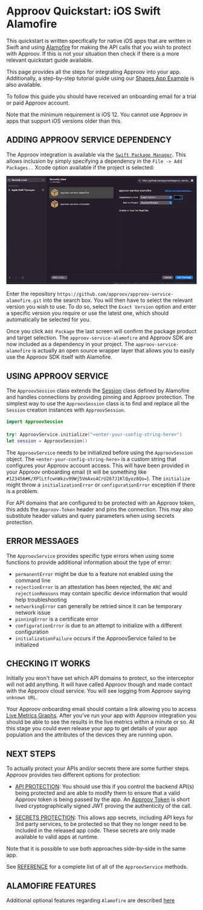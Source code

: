# Approov Quickstart: iOS Swift Alamofire
 
This quickstart is written specifically for native iOS apps that are written in Swift and using [Alamofire](https://github.com/Alamofire/Alamofire) for making the API calls that you wish to protect with Approov. If this is not your situation then check if there is a more relevant quickstart guide available.
 
This page provides all the steps for integrating Approov into your app. Additionally, a step-by-step tutorial guide using our [Shapes App Example](https://github.com/approov/quickstart-ios-swift-alamofire/blob/master/SHAPES-EXAMPLE.md) is also available.
 
To follow this guide you should have received an onboarding email for a trial or paid Approov account.

Note that the minimum requirement is iOS 12. You cannot use Approov in apps that support iOS versions older than this.
 
## ADDING APPROOV SERVICE DEPENDENCY
The Approov integration is available via the [`Swift Package Manager`](https://developer.apple.com/documentation/swift_packages/adding_package_dependencies_to_your_app). This allows inclusion by simply specifying a dependency in the `File -> Add Packages..` Xcode option available if the project is selected:
 
![Add Package Repository](readme-images/add-package-repository.png)
 
Enter the repository `https://github.com/approov/approov-service-alamofire.git` into the search box. You will then have to select the relevant version you wish to use. To do so, select the `Exact Version` option and enter a specific version you require or use the latest one, which should automatically be selected for you.

Once you click `Add Package` the last screen will confirm the package product and target selection. The `approov-service-alamofire` and Approov SDK are now included as a dependency in your project. The `approov-service-alamofire` is actually an open source wrapper layer that allows you to easily use the Approov SDK itself with Alamofire.
 
## USING APPROOV SERVICE
The `ApproovSession` class extends the [Session](https://alamofire.github.io/Alamofire/Classes/Session.html) class defined by Alamofire and handles connections by providing pinning and Approov protection. The simplest way to use the `ApproovSession` class is to find and replace all the `Session` creation instances with `ApproovSession`.
 
```swift
import ApproovSession

try! ApproovService.initialize("<enter-your-config-string-here>")
let session = ApproovSession()
```
 
The `ApproovService` needs to be initialized before using the `ApproovSession` object. The `<enter-your-config-string-here>` is a custom string that configures your Approov account access. This will have been provided in your Approov onboarding email (it will be something like `#123456#K/XPlLtfcwnWkzv99Wj5VmAxo4CrU267J1KlQyoz8Qo=`). The `initialize` might throw a `initializationError` or `configurationError` exception if there is a problem.
 
For API domains that are configured to be protected with an Approov token, this adds the `Approov-Token` header and pins the connection. This may also substitute header values and query parameters when using secrets protection.
  
## ERROR MESSAGES
The `ApproovService` provides specific type errors when using some functions to provide additional information about the type of error:
 
* `permanentError` might be due to a feature not enabled using the command line
* `rejectionError` is an attestation has been rejected, the `ARC` and `rejectionReasons` may contain specific device information that would help troubleshooting
* `networkingError` can generally be retried since it can be temporary network issue
* `pinningError` is a certificate error
* `configurationError` is due to an attempt to initialize with a different configuration
* `initializationFailure` occurs if the ApproovService failed to be initialized
 
## CHECKING IT WORKS
Initially you won't have set which API domains to protect, so the interceptor will not add anything. It will have called Approov though and made contact with the Approov cloud service. You will see logging from Approov saying `unknown URL`.
 
Your Approov onboarding email should contain a link allowing you to access [Live Metrics Graphs](https://approov.io/docs/latest/approov-usage-documentation/#metrics-graphs). After you've run your app with Approov integration you should be able to see the results in the live metrics within a minute or so. At this stage you could even release your app to get details of your app population and the attributes of the devices they are running upon.
 
## NEXT STEPS
To actually protect your APIs and/or secrets there are some further steps. Approov provides two different options for protection:
 
* [API PROTECTION](https://github.com/approov/quickstart-ios-swift-alamofire/blob/master/API-PROTECTION.md): You should use this if you control the backend API(s) being protected and are able to modify them to ensure that a valid Approov token is being passed by the app. An [Approov Token](https://approov.io/docs/latest/approov-usage-documentation/#approov-tokens) is short lived cryptographically signed JWT proving the authenticity of the call.
 
* [SECRETS PROTECTION](https://github.com/approov/quickstart-ios-swift-alamofire/blob/master/SECRETS-PROTECTION.md): This allows app secrets, including API keys for 3rd party services, to be protected so that they no longer need to be included in the released app code. These secrets are only made available to valid apps at runtime.
 
Note that it is possible to use both approaches side-by-side in the same app.

See [REFERENCE](https://github.com/approov/quickstart-ios-swift-alamofire/blob/master/REFERENCE.md) for a complete list of all of the `ApproovService` methods.

## ALAMOFIRE FEATURES
Additional optional features regarding `Alamofire` are described [here](https://github.com/approov/quickstart-ios-swift-alamofire/blob/master/ALAMOFIRE-OPTIONS.md)
